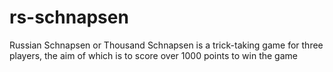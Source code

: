 # rs-schnapsen
Russian Schnapsen or Thousand Schnapsen is a trick-taking game for three players, the aim of which is to score over 1000 points to win the game
